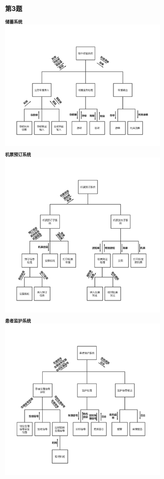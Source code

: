 ## 第3题

**储蓄系统**
![储蓄系统](https://github.com/hyx-jojo/hyx/raw/master/%E5%82%A8%E8%93%84%E7%B3%BB%E7%BB%9F.png)

**机票预订系统**
![机票预订系统](https://github.com/hyx-jojo/hyx/raw/master/%E6%9C%BA%E7%A5%A8%E9%A2%84%E8%AE%A2%E7%B3%BB%E7%BB%9F.png)

**患者监护系统**
![患者监护系统](https://github.com/hyx-jojo/hyx/raw/master/%E6%82%A3%E8%80%85%E7%9B%91%E6%8A%A4%E7%B3%BB%E7%BB%9F.png)


